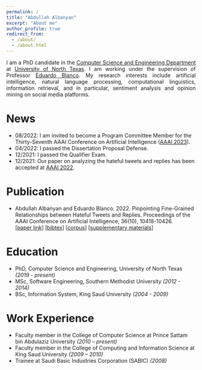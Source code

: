 ```yaml
---
permalink: /
title: "Abdullah Albanyan"
excerpt: "About me"
author_profile: true
redirect_from: 
  - /about/
  - /about.html
---
```


<p align="justify">
I am a PhD candidate in the <a href="https://computerscience.engineering.unt.edu/">Computer Science and Engineering Department</a> at <a href="https://www.unt.edu/">University of North Texas</a>. I am working under the supervision of Professor <a href="https://eduardoblanco.github.io/">Eduardo Blanco</a>. My research interests include artificial intelligence, natural language processing, computational linguistics, information retrieval, and in particular, sentiment analysis and opinion mining on social media platforms.

</p>


News 
======
- 08/2022: I am invited to become a Program Committee Member for the Thirty-Seventh AAAI Conference on Artificial Intelligence ([AAAI 2023](https://aaai.org/Conferences/AAAI-23/)).
- 04/2022: I passed the Dissertation Proposal Defense.
- 12/2021: I passed the Qualifier Exam.
- 12/2021: Our paper on analyzing the hateful tweets and replies has been accepted at [AAAI 2022](https://aaai.org/Conferences/AAAI-22/).


Publication
======
- Abdullah Albanyan and Eduardo Blanco. 2022. Pinpointing Fine-Grained Relationships between Hateful Tweets and Replies. Proceedings of the AAAI Conference on Artificial Intelligence, 36(10), 10418-10426. <br />
[[paper link](https://ojs.aaai.org/index.php/AAAI/article/view/21284)]
[[bibtex](https://ojs.aaai.org/index.php/AAAI/citationstylelanguage/download/bibtex?submissionId=21284&publicationId=19571)]
[[corpus](https://github.com/albanyan/hateful-tweets-replies)]
[[supplementary materials](/files/hate-twitter-supplemental.pdf)]

Education
======
- PhD, Computer Science and Engineering, University of North Texas _(2019 - present)_
- MSc, Software Engineering, Southern Methodist University _(2012 - 2014)_
- BSc, Information System, King Saud University _(2004 - 2009)_

Work Experience
======

- Faculty member in the College of Computer Science at Prince Sattam bin Abdulaziz University _(2010 – present)_
- Faculty member in the College of Computing and Information Science at King Saud University _(2009 – 2010)_
- Trainee at Saudi Basic Industries Corporation (SABIC) _(2008)_

